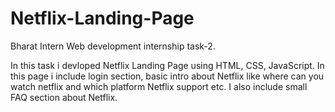 # Netflix-Landing-Page
Bharat Intern Web development internship task-2.

In this task i devloped Netflix Landing Page using HTML, CSS, JavaScript. 
In this page i include login section, basic intro about Netflix like where can you watch netflix and which platform Netflix support etc.
I also include small FAQ section about Netflix.
